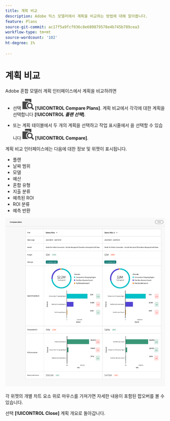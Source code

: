 ```yaml
---
title: 계획 비교
description: Adobe 믹스 모델러에서 계획을 비교하는 방법에 대해 알아봅니다.
feature: Plans
source-git-commit: ac17f5a9fcf036c8e689879578e4b745b789cea3
workflow-type: tm+mt
source-wordcount: '102'
ht-degree: 1%

---
```



# 계획 비교

Adobe 혼합 모델러 계획 인터페이스에서 계획을 비교하려면

* 선택 ![비교](../assets/icons/Compare.svg) **[!UICONTROL Compare Plans]**. 계획 비교에서 각각에 대한 계획을 선택합니다 **[!UICONTROL _플랜 선택_]**.

* 또는 계획 테이블에서 두 개의 계획을 선택하고 작업 표시줄에서 을 선택할 수 있습니다 ![비교](../assets/icons/Compare.svg) **[!UICONTROL Compare]**.

계획 비교 인터페이스에는 다음에 대한 정보 및 위젯이 표시됩니다.

* 플랜
* 날짜 범위
* 모델
* 예산
* 혼합 유형
* 지출 분류
* 예측된 ROI
* ROI 분류
* 예측 반환

![계획 비교](../assets/compare-plans.png)

각 위젯의 개별 차트 요소 위로 마우스를 가져가면 자세한 내용이 포함된 팝오버를 볼 수 있습니다.

선택 **[!UICONTROL Close]** 계획 개요로 돌아갑니다.
